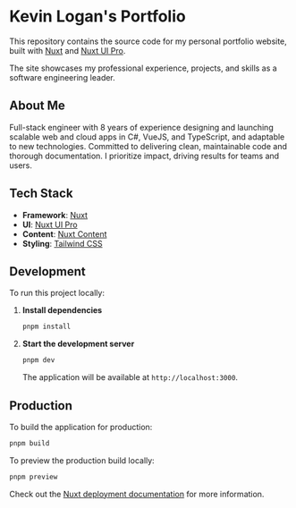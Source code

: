 # Kevin Logan's Portfolio

This repository contains the source code for my personal portfolio website, built with [Nuxt](https://nuxt.com/) and [Nuxt UI Pro](https://ui.nuxt.com/pro).

The site showcases my professional experience, projects, and skills as a software engineering leader.

## About Me

Full-stack engineer with 8 years of experience designing and launching scalable web and cloud apps in C#, VueJS, and TypeScript, and adaptable to new technologies. Committed to delivering clean, maintainable code and thorough documentation. I prioritize impact, driving results for teams and users.

## Tech Stack

- **Framework**: [Nuxt](https://nuxt.com/)
- **UI**: [Nuxt UI Pro](https://ui.nuxt.com/pro)
- **Content**: [Nuxt Content](https://content.nuxt.com/)
- **Styling**: [Tailwind CSS](https://tailwindcss.com/)

## Development

To run this project locally:

1. **Install dependencies**

   ```bash
   pnpm install
   ```

2. **Start the development server**

   ```bash
   pnpm dev
   ```

   The application will be available at `http://localhost:3000`.

## Production

To build the application for production:

```bash
pnpm build
```

To preview the production build locally:

```bash
pnpm preview
```

Check out the [Nuxt deployment documentation](https://nuxt.com/docs/getting-started/deployment) for more information.
